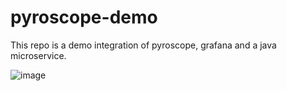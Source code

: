 # pyroscope-demo

This repo is a demo integration of pyroscope, grafana and a java microservice.

![image](https://github.com/rcasia/pyroscope-demo/assets/31012661/b2d7dee3-7047-4ab6-9b53-10fa325fad8e)
